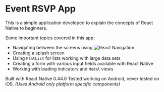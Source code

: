 # Event RSVP App

This is a simple application developed to explain the concepts of React Native to beginners.

Some Important topics covered in this app:
- Navigating between the screens using ![React Navigation](https://reactnavigation.org/)
- Creating a splash screen
- Using `FlatList` for lists working with large data sets
- Creating a form with various input fields available with React Native
- Working with loading indicators and `Modal` views

Built with React Native 0.44.0
Tested working on Android, never tested on iOS. *(Uses Android only platform specific components)*
